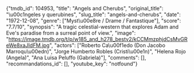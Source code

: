 {"tmdb_id": 104953, "title": "Angels and Cherubs", "original_title": "\u00c1ngeles y querubines", "slug_title": "angels-and-cherubs", "date": "1972-12-08", "genre": ["Myst\u00e8re / Drame / Fantastique"], "score": "7.7/10", "synopsis": "A tragic celestial-western that explores Adam and Eve's paradise from a surreal point of view.", "image": "https://image.tmdb.org/t/p/w185_and_h278_bestv2/kCCMmzphjdCsMvGReWe8xaJIdFM.jpg", "actors": ["Roberto Ca\u00f1edo (Don Jacobo Marroqu\u00edn)", "Jorge Humberto Robles (Cristi\u00e1n)", "Helena Rojo (Angela)", "Ana Luisa Peluffo (Gabriela)"], "comments": [], "recommandations_id": [], "youtube_key": "notfound"}